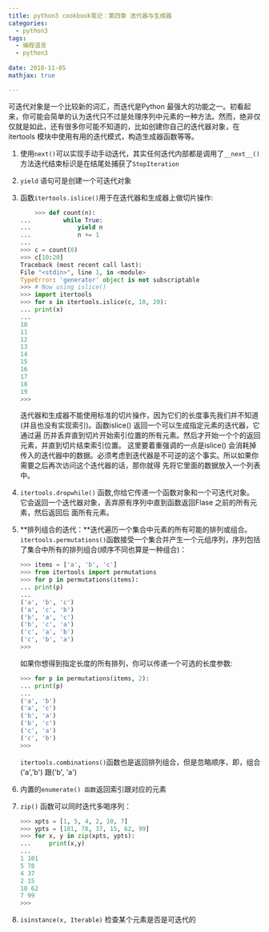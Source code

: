```yaml
---
title: python3 cookbook笔记：第四章 迭代器与生成器
categories: 
  - python3
tags:
  - 编程语言
  - python3
  
date: 2018-11-05
mathjax: true

---
```



可迭代对象是一个比较新的词汇，而迭代是Python 最强大的功能之一。初看起来，你可能会简单的认为迭代只不过是处理序列中元素的一种方法。然而，绝非仅仅就是如此，还有很多你可能不知道的，比如创建你自己的迭代器对象，在itertools 模块中使用有用的迭代模式，构造生成器函数等等。

1. 使用`next()`可以实现手动手动迭代，其实任何迭代内部都是调用了`__next__()`方法迭代结束标识是在结尾处捕获了`StopIteration`

2. `yield` 语句可是创建一个可迭代对象

3. 函数`itertools.islice()`用于在迭代器和生成器上做切片操作:
   
    ```python
        >>> def count(n):
    ...         while True:
    ...             yield n
    ...             n += 1
    ...
    >>> c = count(0)
    >>> c[10:20]
    Traceback (most recent call last):
    File "<stdin>", line 1, in <module>
    TypeError: 'generator' object is not subscriptable
    >>> # Now using islice()
    >>> import itertools
    >>> for x in itertools.islice(c, 10, 20):
    ... print(x)
    ...
    10
    11
    12
    13
    14
    15
    16
    17
    18
    19
    >>>
    ```
    迭代器和生成器不能使用标准的切片操作，因为它们的长度事先我们并不知道(并且也没有实现索引)。函数islice() 返回一个可以生成指定元素的迭代器，它通过遍
历并丢弃直到切片开始索引位置的所有元素。然后才开始一个个的返回元素，并直到切片结束索引位置。
    这里要着重强调的一点是islice() 会消耗掉传入的迭代器中的数据。必须考虑到迭代器是不可逆的这个事实。所以如果你需要之后再次访问这个迭代器的话，那你就得
先将它里面的数据放入一个列表中。

4. `itertools.dropwhile()` 函数,你给它传递一个函数对象和一个可迭代对象。它会返回一个迭代器对象，丢弃原有序列中直到函数返回Flase 之前的所有元素，然后返回后
面所有元素。

5. **排列组合的迭代：**迭代遍历一个集合中元素的所有可能的排列或组合。
   `itertools.permutations()`函数接受一个集合并产生一个元组序列，序列包括了集合中所有的排列组合(顺序不同也算是一种组合)：

    ```python
    >>> items = ['a', 'b', 'c']
    >>> from itertools import permutations
    >>> for p in permutations(items):
    ... print(p)
    ...
    ('a', 'b', 'c')
    ('a', 'c', 'b')
    ('b', 'a', 'c')
    ('b', 'c', 'a')
    ('c', 'a', 'b')
    ('c', 'b', 'a')
    >>>
    ```
    如果你想得到指定长度的所有排列，你可以传递一个可选的长度参数:

    ```python
    >>> for p in permutations(items, 2):
    ... print(p)
    ...
    ('a', 'b')
    ('a', 'c')
    ('b', 'a')
    ('b', 'c')
    ('c', 'a')
    ('c', 'b')
    >>>
    ```
    `itertools.combinations()`函数也是返回排列组合，但是忽略顺序，即，组合('a','b') 跟('b', 'a')

6. 内置的`enumerate() 函数`返回索引跟对应的元素
7. `zip()` 函数可以同时迭代多喝序列：

    ```python
    >>> xpts = [1, 5, 4, 2, 10, 7]
    >>> ypts = [101, 78, 37, 15, 62, 99]
    >>> for x, y in zip(xpts, ypts):
    ...     print(x,y)
    ...
    1 101
    5 78
    4 37
    2 15
    10 62
    7 99
    >>>

    ```

8. `isinstance(x, Iterable)` 检查某个元素是否是可迭代的